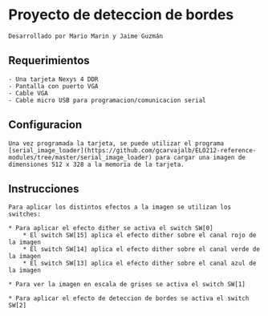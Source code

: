 # Proyecto de deteccion de bordes
	
	Desarrollado por Mario Marin y Jaime Guzmán

## Requerimientos

	- Una tarjeta Nexys 4 DDR
	- Pantalla con puerto VGA
	- Cable VGA
	- Cable micro USB para programacion/comunicacion serial 

## Configuracion

	Una vez programada la tarjeta, se puede utilizar el programa [serial_image_loader](https://github.com/gcarvajalb/ELO212-reference-modules/tree/master/serial_image_loader) para cargar una imagen de dimensiones 512 x 328 a la memoria de la tarjeta.

## Instrucciones
	
	Para aplicar los distintos efectos a la imagen se utilizan los switches:

	* Para aplicar el efecto dither se activa el switch SW[0]
		* El switch SW[15] aplica el efecto dither sobre el canal rojo de la imagen
		* El switch SW[14] aplica el efecto dither sobre el canal verde de la imagen
		* El switch SW[13] aplica el efecto dither sobre el canal azul de la imagen

	* Para ver la imagen en escala de grises se activa el switch SW[1]

	* Para aplicar el efecto de deteccion de bordes se activa el switch SW[2]